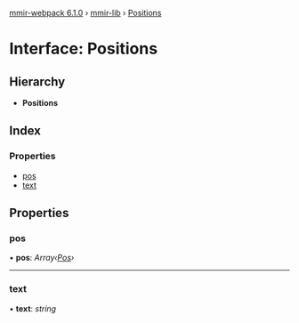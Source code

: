 [mmir-webpack 6.1.0](../README.md) › [mmir-lib](../modules/mmir_lib.md) › [Positions](mmir_lib.positions.md)

# Interface: Positions

## Hierarchy

* **Positions**

## Index

### Properties

* [pos](mmir_lib.positions.md#pos)
* [text](mmir_lib.positions.md#text)

## Properties

###  pos

• **pos**: *Array‹[Pos](mmir_lib.pos.md)›*

___

###  text

• **text**: *string*
